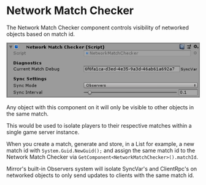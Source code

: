 # Network Match Checker

The Network Match Checker component controls visibility of networked objects based on match id.

![Network Scene Checker component](NetworkMatchChecker.png)

Any object with this component on it will only be visible to other objects in the same match.

This would be used to isolate players to their respective matches within a single game server instance.

When you create a match, generate and store, in a List for example, a new match id with `System.Guid.NewGuid();` and assign the same match id to the Network Match Checker via `GetComponent<NetworkMatchChecker>().matchId`.

Mirror's built-in Observers system will isolate SyncVar's and ClientRpc's on networked objects to only send updates to clients with the same match id.
